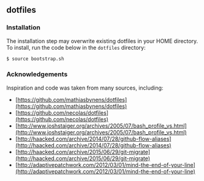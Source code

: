 ## dotfiles

### Installation

The installation step may overwrite existing dotfiles in your HOME directory. To install, run the code below in the `dotfiles` directory:

```bash
$ source bootstrap.sh
```

### Acknowledgements

Inspiration and code was taken from many sources, including:

* [https://github.com/mathiasbynens/dotfiles](https://github.com/mathiasbynens/dotfiles)
* [https://github.com/necolas/dotfiles](https://github.com/necolas/dotfiles)
* [http://www.joshstaiger.org/archives/2005/07/bash_profile_vs.html](http://www.joshstaiger.org/archives/2005/07/bash_profile_vs.html)
* [http://haacked.com/archive/2014/07/28/github-flow-aliases](http://haacked.com/archive/2014/07/28/github-flow-aliases)
* [http://haacked.com/archive/2015/06/29/git-migrate](http://haacked.com/archive/2015/06/29/git-migrate)
* [http://adaptivepatchwork.com/2012/03/01/mind-the-end-of-your-line](http://adaptivepatchwork.com/2012/03/01/mind-the-end-of-your-line)

